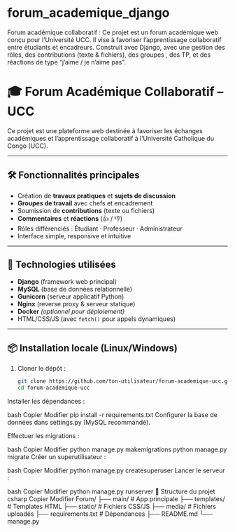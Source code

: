 # forum_academique_django
Forum académique collaboratif : Ce projet est un forum académique web conçu pour l’Université UCC. Il vise à favoriser l’apprentissage collaboratif entre étudiants et encadreurs.  Construit avec  Django, avec une gestion des rôles, des contributions (texte &amp; fichiers), des groupes , des TP, et des réactions de type “j’aime / je n’aime pas”.

# 🎓 Forum Académique Collaboratif – UCC

Ce projet est une plateforme web destinée à favoriser les échanges académiques et l’apprentissage collaboratif à l’Université Catholique du Congo (UCC).

---

## 🛠️ Fonctionnalités principales

- Création de **travaux pratiques** et **sujets de discussion**
- **Groupes de travail** avec chefs et encadrement
- Soumission de **contributions** (texte ou fichiers)
- **Commentaires** et **réactions** (👍 / 👎)
- Rôles différenciés : Étudiant · Professeur · Administrateur
- Interface simple, responsive et intuitive

---

## 🧱 Technologies utilisées

- **Django** (framework web principal)
- **MySQL** (base de données relationnelle)
- **Gunicorn** (serveur applicatif Python)
- **Nginx** (reverse proxy & serveur statique)
- **Docker** *(optionnel pour déploiement)*
- HTML/CSS/JS (avec `fetch()` pour appels dynamiques)

---

## 📦 Installation locale (Linux/Windows)

1. Cloner le dépôt :
   ```bash
   git clone https://github.com/ton-utilisateur/forum-academique-ucc.git
   cd forum-academique-ucc
Installer les dépendances :

bash
Copier
Modifier
pip install -r requirements.txt
Configurer la base de données dans settings.py (MySQL recommandé).

Effectuer les migrations :

bash
Copier
Modifier
python manage.py makemigrations
python manage.py migrate
Créer un superutilisateur :

bash
Copier
Modifier
python manage.py createsuperuser
Lancer le serveur :

bash
Copier
Modifier
python manage.py runserver
📂 Structure du projet
csharp
Copier
Modifier
Forum/
├── main/               # App principale
├── templates/          # Templates HTML
├── static/             # Fichiers CSS/JS
├── media/              # Fichiers uploadés
├── requirements.txt    # Dépendances
├── README.md
└── manage.py
